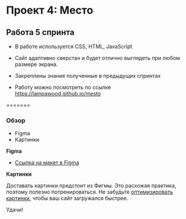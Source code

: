 # Проект 4: Место

## Работа 5 спринта

* В работе используется CSS, HTML, JavaScript

* Сайт адаптивно сверстан и будет отлично выглядеть при любом размере экрана. 
* Закреплены знания полученные в предыдущих спринтах

* Работу можно посмотреть по ссылке https://lampawood.github.io/mesto


=======
### Обзор

* Figma
* Картинки

**Figma**

* [Ссылка на макет в Figma](https://www.figma.com/file/StZjf8HnoeLdiXS7dYrLAh/JavaScript.-Sprint-4)

**Картинки**

Доставать картинки предстоит из Фигмы. Это расхожая практика, поэтому полезно потренироваться.
Не забудьте [оптимизировать картинки](https://tinypng.com/), чтобы ваш сайт загружался быстрее.

Удачи!

